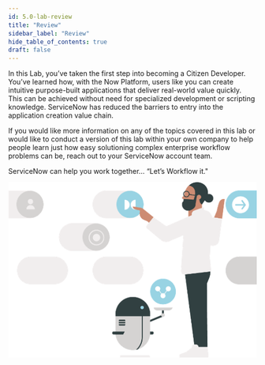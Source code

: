 ```yaml
---
id: 5.0-lab-review
title: "Review"
sidebar_label: "Review"
hide_table_of_contents: true
draft: false
---
```


In this Lab, you’ve taken the first step into becoming a Citizen Developer. You’ve learned how, with the Now Platform, users like you can create intuitive purpose-built applications that deliver real-world value quickly. This can be achieved without need for specialized development or scripting knowledge. ServiceNow has reduced the barriers to entry into the application creation value chain.

If you would like more information on any of the topics covered in this lab or would like to conduct a version of this lab within your own company to help people learn just how easy solutioning complex enterprise workflow problems can be, reach out to your ServiceNow account team.

ServiceNow can help you work together… “Let’s Workflow it."

![](images/2023-12-06-17-31-17.png)